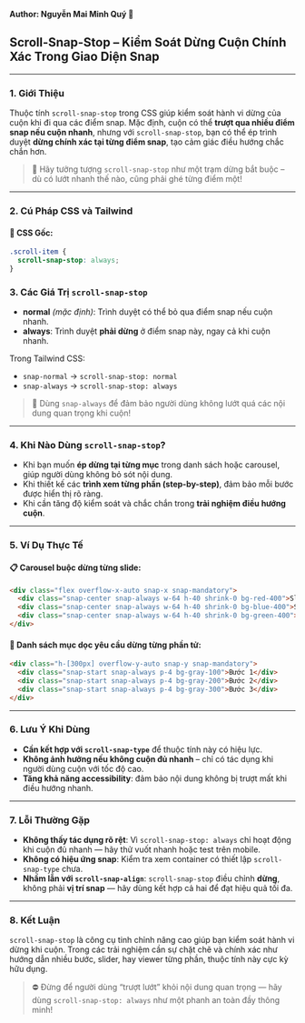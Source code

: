 **Author: Nguyễn Mai Minh Quý 📘**

## Scroll-Snap-Stop – Kiểm Soát Dừng Cuộn Chính Xác Trong Giao Diện Snap

---

### 1. **Giới Thiệu**

Thuộc tính `scroll-snap-stop` trong CSS giúp kiểm soát hành vi dừng của cuộn khi đi qua các điểm snap. Mặc định, cuộn có thể **trượt qua nhiều điểm snap nếu cuộn nhanh**, nhưng với `scroll-snap-stop`, bạn có thể ép trình duyệt **dừng chính xác tại từng điểm snap**, tạo cảm giác điều hướng chắc chắn hơn.

> 🛑 Hãy tưởng tượng `scroll-snap-stop` như một trạm dừng bắt buộc – dù có lướt nhanh thế nào, cũng phải ghé từng điểm một!

---

### 2. **Cú Pháp CSS và Tailwind**

#### 📌 CSS Gốc:

```css
.scroll-item {
  scroll-snap-stop: always;
}
```

### 3. **Các Giá Trị `scroll-snap-stop`**

* **normal** _(mặc định)_: Trình duyệt có thể bỏ qua điểm snap nếu cuộn nhanh.
* **always**: Trình duyệt **phải dừng** ở điểm snap này, ngay cả khi cuộn nhanh.

Trong Tailwind CSS:

* `snap-normal` → `scroll-snap-stop: normal`
* `snap-always` → `scroll-snap-stop: always`

> 🚦 Dùng `snap-always` để đảm bảo người dùng không lướt quá các nội dung quan trọng khi cuộn!

---

### 4. **Khi Nào Dùng `scroll-snap-stop`?**

* Khi bạn muốn **ép dừng tại từng mục** trong danh sách hoặc carousel, giúp người dùng không bỏ sót nội dung.
* Khi thiết kế các **trình xem từng phần (step-by-step)**, đảm bảo mỗi bước được hiển thị rõ ràng.
* Khi cần tăng độ kiểm soát và chắc chắn trong **trải nghiệm điều hướng cuộn**.

---

### 5. **Ví Dụ Thực Tế**

#### 📋 Carousel buộc dừng từng slide:

```html
<div class="flex overflow-x-auto snap-x snap-mandatory">
  <div class="snap-center snap-always w-64 h-40 shrink-0 bg-red-400">Slide 1</div>
  <div class="snap-center snap-always w-64 h-40 shrink-0 bg-blue-400">Slide 2</div>
  <div class="snap-center snap-always w-64 h-40 shrink-0 bg-green-400">Slide 3</div>
</div>
```

#### 🧭 Danh sách mục dọc yêu cầu dừng từng phần tử:

```html
<div class="h-[300px] overflow-y-auto snap-y snap-mandatory">
  <div class="snap-start snap-always p-4 bg-gray-100">Bước 1</div>
  <div class="snap-start snap-always p-4 bg-gray-200">Bước 2</div>
  <div class="snap-start snap-always p-4 bg-gray-300">Bước 3</div>
</div>
```

---

### 6. **Lưu Ý Khi Dùng**

* **Cần kết hợp với `scroll-snap-type`** để thuộc tính này có hiệu lực.
* **Không ảnh hưởng nếu không cuộn đủ nhanh** – chỉ có tác dụng khi người dùng cuộn với tốc độ cao.
* **Tăng khả năng accessibility**: đảm bảo nội dung không bị trượt mất khi điều hướng nhanh.

---

### 7. **Lỗi Thường Gặp**

* **Không thấy tác dụng rõ rệt**: Vì `scroll-snap-stop: always` chỉ hoạt động khi cuộn đủ nhanh — hãy thử vuốt nhanh hoặc test trên mobile.
* **Không có hiệu ứng snap**: Kiểm tra xem container có thiết lập `scroll-snap-type` chưa.
* **Nhầm lẫn với `scroll-snap-align`**: `scroll-snap-stop` điều chỉnh **dừng**, không phải **vị trí snap** — hãy dùng kết hợp cả hai để đạt hiệu quả tối đa.

---

### 8. **Kết Luận**

`scroll-snap-stop` là công cụ tinh chỉnh nâng cao giúp bạn kiểm soát hành vi dừng khi cuộn. Trong các trải nghiệm cần sự chặt chẽ và chính xác như hướng dẫn nhiều bước, slider, hay viewer từng phần, thuộc tính này cực kỳ hữu dụng.

> ⛔ Đừng để người dùng “trượt lướt” khỏi nội dung quan trọng — hãy dùng `scroll-snap-stop: always` như một phanh an toàn đầy thông minh!